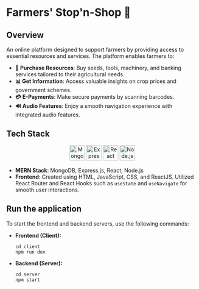 # **Farmers' Stop'n-Shop** 🌾

## **Overview**
An online platform designed to support farmers by providing access to essential resources and services. The platform enables farmers to:
- **🌱 Purchase Resources**: Buy seeds, tools, machinery, and banking services tailored to their agricultural needs.
- **📊 Get Information**: Access valuable insights on crop prices and government schemes.
- **💳 E-Payments**: Make secure payments by scanning barcodes.
- **🔊 Audio Features**: Enjoy a smooth navigation experience with integrated audio features.

## **Tech Stack**
<p align="center">
  <img src="https://img.icons8.com/color/48/000000/mongodb.png" alt="MongoDB" width="40" height="40"/>
  <img src="https://img.icons8.com/color/48/000000/express-js.png" alt="Express.js" width="40" height="40"/>
  <img src="https://img.icons8.com/color/48/000000/react-native.png" alt="React" width="40" height="40"/>
  <img src="https://img.icons8.com/color/48/000000/nodejs.png" alt="Node.js" width="40" height="40"/>
</p>

- **MERN Stack**: MongoDB, Express.js, React, Node.js
- **Frontend**: Created using HTML, JavaScript, CSS, and ReactJS. Utilized React Router and React Hooks such as `useState` and `useNavigate` for smooth user interactions.

## **Run the application**
To start the frontend and backend servers, use the following commands:
- **Frontend (Client):**
    ```
    cd client
    npm run dev
    ```

- **Backend (Server):**
    ```
    cd server
    npm start
    ```
